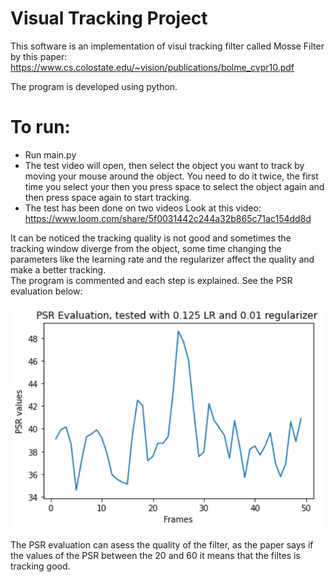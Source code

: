 # Visual Tracking Project
This software is an implementation of visul tracking filter called Mosse Filter by this paper: <br> 
https://www.cs.colostate.edu/~vision/publications/bolme_cvpr10.pdf <br> 

The program is developed using python. <br> 
# To run: <br> 
- Run main.py
- The test video will open, then select the object you want to track by moving your mouse around the object. You need to do it twice, the first time you select your  then you press space to select the object again and then press space again to start tracking. 
- The test has been done on two videos Look at this video: <br>
https://www.loom.com/share/5f0031442c244a32b865c71ac154dd8d <br> 

It can be noticed the tracking quality is not good and sometimes the tracking window diverge from the object, some time changing the parameters like the learning rate and the regularizer affect the quality and make a better tracking. <br> 
The program is commented and each step is explained. See the PSR evaluation below: <br> 
<p align="center">
  <img src="Resources/PSR1.png" width="700" title="hover text">
</p>
The PSR evaluation can asess the quality of the filter, as the paper says if the values of the PSR between the 20 and 60 it means that the filtes is tracking good. 


